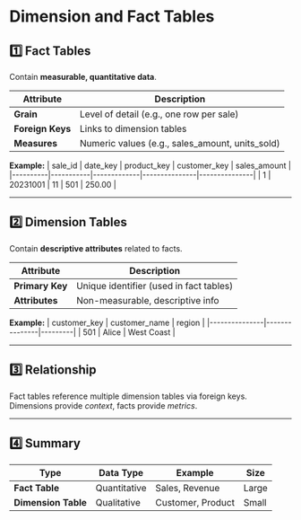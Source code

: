 # Dimension and Fact Tables

## 1️⃣ Fact Tables

Contain **measurable, quantitative data**.

| Attribute | Description |
|------------|-------------|
| **Grain** | Level of detail (e.g., one row per sale) |
| **Foreign Keys** | Links to dimension tables |
| **Measures** | Numeric values (e.g., sales_amount, units_sold) |

**Example:**
| sale_id | date_key | product_key | customer_key | sales_amount |
|----------|-----------|-------------|---------------|---------------|
| 1 | 20231001 | 11 | 501 | 250.00 |

---

## 2️⃣ Dimension Tables

Contain **descriptive attributes** related to facts.

| Attribute | Description |
|------------|-------------|
| **Primary Key** | Unique identifier (used in fact tables) |
| **Attributes** | Non-measurable, descriptive info |

**Example:**
| customer_key | customer_name | region |
|---------------|---------------|---------|
| 501 | Alice | West Coast |

---

## 3️⃣ Relationship

Fact tables reference multiple dimension tables via foreign keys.  
Dimensions provide *context*, facts provide *metrics*.

---

## 4️⃣ Summary

| Type | Data Type | Example | Size |
|------|------------|----------|------|
| **Fact Table** | Quantitative | Sales, Revenue | Large |
| **Dimension Table** | Qualitative | Customer, Product | Small |

